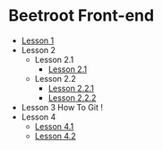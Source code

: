 # Beetroot Front-end

* [Lesson 1](https://Nikitaudav.github.io/beetroot/lesson_1/)
* Lesson 2
  * Lesson 2.1
    * [Lesson 2.1](https://Nikitaudav.github.io/beetroot/lesson_2/Homework_2_List)
  * Lesson 2.2
    * [Lesson 2.2.1](https://Nikitaudav.github.io/beetroot/lesson_2/Homework_2_chain1)
    * [Lesson 2.2.2](https://Nikitaudav.github.io/beetroot/lesson_2/Homework_2_chain2)
* Lesson 3 How To Git !
* Lesson 4
  * [Lesson 4.1](https://Nikitaudav.github.io/beetroot/lesson_4/HomeWork_4_1)
  * [Lesson 4.2](https://Nikitaudav.github.io/beetroot/lesson_4/HomeWork_4_2)
